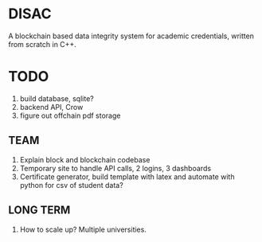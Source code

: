 # DISAC
A blockchain based data integrity system for academic credentials, written from scratch in C++.

# TODO
1. build database, sqlite?
2. backend API, Crow
3. figure out offchain pdf storage

## TEAM
1. Explain block and blockchain codebase
2. Temporary site to handle API calls, 2 logins, 3 dashboards
3. Certificate generator, build template with latex and automate with python for csv of student data?

## LONG TERM
1. How to scale up? Multiple universities.